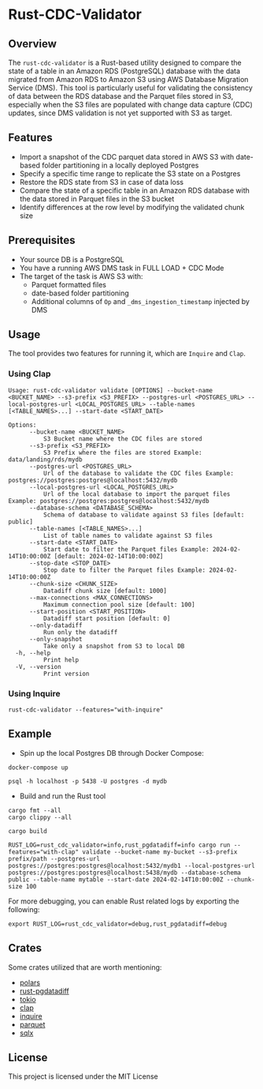 # Rust-CDC-Validator

## Overview

The `rust-cdc-validator` is a Rust-based utility designed to compare the state of a table in an Amazon RDS (PostgreSQL) database with the data migrated from Amazon RDS to Amazon S3 using AWS Database Migration Service (DMS). This tool is particularly useful for validating the consistency of data between the RDS database and the Parquet files stored in S3, especially when the S3 files are populated with change data capture (CDC) updates, since DMS validation is not yet supported with S3 as target.


## Features

- Import a snapshot of the CDC parquet data stored in AWS S3 with date-based folder partitioning in a locally deployed Postgres
- Specify a specific time range to replicate the S3 state on a Postgres
- Restore the RDS state from S3 in case of data loss
- Compare the state of a specific table in an Amazon RDS database with the data stored in Parquet files in the S3 bucket
- Identify differences at the row level by modifying the validated chunk size


## Prerequisites

- Your source DB is a PostgreSQL
- You have a running AWS DMS task in FULL LOAD + CDC Mode
- The target of the task is AWS S3 with:
    - Parquet formatted files
    - date-based folder partitioning
    - Additional columns of `Op` and `_dms_ingestion_timestamp` injected by DMS


## Usage

The tool provides two features for running it, which are `Inquire` and `Clap`.

### Using Clap
```shell
Usage: rust-cdc-validator validate [OPTIONS] --bucket-name <BUCKET_NAME> --s3-prefix <S3_PREFIX> --postgres-url <POSTGRES_URL> --local-postgres-url <LOCAL_POSTGRES_URL> --table-names [<TABLE_NAMES>...] --start-date <START_DATE>

Options:
      --bucket-name <BUCKET_NAME>
          S3 Bucket name where the CDC files are stored
      --s3-prefix <S3_PREFIX>
          S3 Prefix where the files are stored Example: data/landing/rds/mydb
      --postgres-url <POSTGRES_URL>
          Url of the database to validate the CDC files Example: postgres://postgres:postgres@localhost:5432/mydb
      --local-postgres-url <LOCAL_POSTGRES_URL>
          Url of the local database to import the parquet files Example: postgres://postgres:postgres@localhost:5432/mydb
      --database-schema <DATABASE_SCHEMA>
          Schema of database to validate against S3 files [default: public]
      --table-names [<TABLE_NAMES>...]
          List of table names to validate against S3 files
      --start-date <START_DATE>
          Start date to filter the Parquet files Example: 2024-02-14T10:00:00Z [default: 2024-02-14T10:00:00Z]
      --stop-date <STOP_DATE>
          Stop date to filter the Parquet files Example: 2024-02-14T10:00:00Z
      --chunk-size <CHUNK_SIZE>
          Datadiff chunk size [default: 1000]
      --max-connections <MAX_CONNECTIONS>
          Maximum connection pool size [default: 100]
      --start-position <START_POSITION>
          Datadiff start position [default: 0]
      --only-datadiff
          Run only the datadiff
      --only-snapshot
          Take only a snapshot from S3 to local DB
  -h, --help
          Print help
  -V, --version
          Print version

```

### Using Inquire
```shell
rust-cdc-validator --features="with-inquire"
```


## Example

- Spin up the local Postgres DB through Docker Compose:
```shell
docker-compose up

psql -h localhost -p 5438 -U postgres -d mydb
```

- Build and run the Rust tool
```shell
cargo fmt --all
cargo clippy --all

cargo build

RUST_LOG=rust_cdc_validator=info,rust_pgdatadiff=info cargo run --features="with-clap" validate --bucket-name my-bucket --s3-prefix prefix/path --postgres-url postgres://postgres:postgres@localhost:5432/mydb1 --local-postgres-url postgres://postgres:postgres@localhost:5438/mydb --database-schema public --table-name mytable --start-date 2024-02-14T10:00:00Z --chunk-size 100
```

For more debugging, you can enable Rust related logs by exporting the following:
```
export RUST_LOG=rust_cdc_validator=debug,rust_pgdatadiff=debug
```


## Crates

Some crates utilized that are worth mentioning:

- [polars](https://crates.io/crates/polars)
- [rust-pgdatadiff](https://crates.io/crates/rust-pgdatadiff)
- [tokio](https://crates.io/crates/tokio)
- [clap](https://crates.io/crates/clap)
- [inquire](https://crates.io/crates/inquire)
- [parquet](https://crates.io/crates/parquet)
- [sqlx](https://crates.io/crates/sqlx)


## License
This project is licensed under the MIT License 
